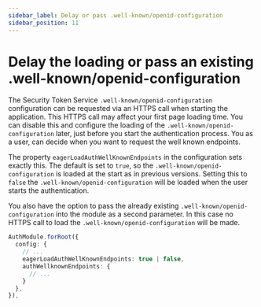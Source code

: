 ```yaml
---
sidebar_label: Delay or pass .well-known/openid-configuration
sidebar_position: 11
---
```


# Delay the loading or pass an existing .well-known/openid-configuration

The Security Token Service `.well-known/openid-configuration` configuration can be requested via an HTTPS call when starting the application. This HTTPS call may affect your first page loading time. You can disable this and configure the loading of the `.well-known/openid-configuration` later, just before you start the authentication process. You as a user, can decide when you want to request the well known endpoints.

The property `eagerLoadAuthWellKnownEndpoints` in the configuration sets exactly this. The default is set to `true`, so the `.well-known/openid-configuration` is loaded at the start as in previous versions. Setting this to `false` the `.well-known/openid-configuration` will be loaded when the user starts the authentication.

You also have the option to pass the already existing `.well-known/openid-configuration` into the module as a second parameter. In this case no HTTPS call to load the `.well-known/openid-configuration` will be made.

```ts
AuthModule.forRoot({
  config: {
    // ...
    eagerLoadAuthWellKnownEndpoints: true | false,
    authWellknownEndpoints: {
      // ...
    }
  },
}),
```

